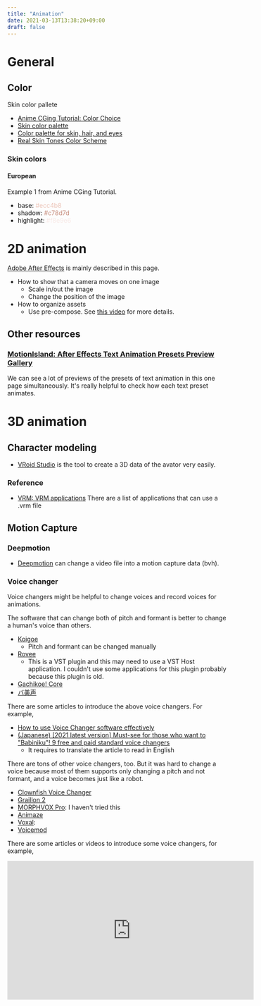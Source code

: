 ```yaml
---
title: "Animation"
date: 2021-03-13T13:38:20+09:00
draft: false
---
```


General
===

Color
---

Skin color pallete
- [Anime CGing Tutorial: Color Choice](http://www.jaredandlindsay.com/tutorialcdsample/html/chapter4-color1.html)
- [Skin color palette](https://www.pinterest.com/pin/187321665735895021/)
- [Color palette for skin, hair, and eyes](https://www.deviantart.com/moon-apprentice/art/Human-Color-Palette-Remastered-607066343)
- [Real Skin Tones Color Scheme](https://www.schemecolor.com/real-skin-tones-color-palette.php)

### Skin colors
#### European
Example 1 from Anime CGing Tutorial.
- base: <span style="color: #ecc4b8">#ecc4b8</span>
- shadow: <span style="color: #c78d7d">#c78d7d</span>
- highlight: <span style="color: #f8e9e6">#f8e9e6</span>



2D animation
===

[Adobe After Effects](https://www.adobe.com/products/aftereffects.html) is mainly described in this page.

* How to show that a camera moves on one image
    * Scale in/out the image
	* Change the position of the image
* How to organize assets
    * Use pre-compose. See [this video](https://www.youtube.com/watch?v=xLcSAfNAAzw) for more details.


Other resources
---

### [MotionIsland: After Effects Text Animation Presets Preview Gallery](https://blog.motionisland.com/after-effects-presets-text-animation/#.YMTshPkza0p)

We can see a lot of previews of the presets of text animation in this one page simultaneously.
It's really helpful to check how each text preset animates.


3D animation
===

Character modeling
---

- [VRoid Studio](https://vroid.com/en/studio) is the tool to create a 3D data of the avator very easily.


### Reference
- [VRM: VRM applications](https://vrm.dev/en/vrm_applications/)
    There are a list of applications that can use a .vrm file


Motion Capture
---

### Deepmotion

- [Deepmotion](https://www.deepmotion.com/) can change a video file into a motion capture data (bvh).


### Voice changer

Voice changers might be helpful to change voices and record voices for animations.

The software that can change both of pitch and formant is better to change a human's voice than others.

- [Koigoe](http://koigoemoe.g2.xrea.com/koigoe/koigoe.html)
    - Pitch and formant can be changed manually
- [Rovee](https://www.kvraudio.com/product/rovee-by-g200kg)
    - This is a VST plugin and this may need to use a VST Host application. I couldn't use some applications for this plugin probably because this plugin is old.
- [Gachikoe! Core](https://booth.pm/en/items/1236505)
- [バ美声](https://booth.pm/en/items/3432497)


There are some articles to introduce the above voice changers. For example,

- [How to use Voice Changer software effectively](https://eirifu.wordpress.com/2020/05/13/how-to-use-voice-changer-software-effectively/)
- [(Japanese) [2021 latest version] Must-see for those who want to "Babiniku"! 9 free and paid standard voice changers](https://www.moguravr.com/voice-changer-selection/)
    - It requires to translate the article to read in English


There are tons of other voice changers, too. 
But it was hard to change a voice because most of them supports only changing a pitch and not formant, and a voice becomes just like a robot.

- [Clownfish Voice Changer](https://clownfish-translator.com/voicechanger/)
- [Graillon 2](https://www.auburnsounds.com/products/Graillon.html)
- [MORPHVOX Pro](https://screamingbee.com/morphvox-voice-changer): I haven't tried this
- [Animaze](https://store.steampowered.com/app/1364390/Animaze_by_FaceRig/)
- [Voxal](https://voxal-voice-changer.en.uptodown.com/windows): 
- [Voicemod](https://www.voicemod.net/)


There are some articles or videos to introduce some voice changers, for example,

<iframe width="560" height="315" src="https://www.youtube.com/embed/z1Rf9ovAqn0" title="YouTube video player" frameborder="0" allow="accelerometer; autoplay; clipboard-write; encrypted-media; gyroscope; picture-in-picture" allowfullscreen></iframe>
